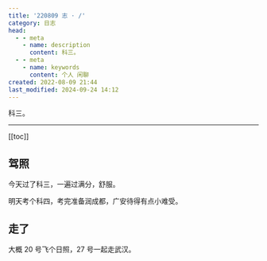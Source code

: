 ```yaml
---
title: '220809 志 · /'
category: 日志
head:
  - - meta
    - name: description
      content: 科三。
  - - meta
    - name: keywords
      content: 个人 闲聊
created: 2022-08-09 21:44
last_modified: 2024-09-24 14:12
---
```


科三。

---

[[toc]]

## 驾照

今天过了科三，一遍过满分，舒服。

明天考个科四，考完准备润成都，广安待得有点小难受。

## 走了

大概 20 号飞个日照，27 号一起走武汉。

